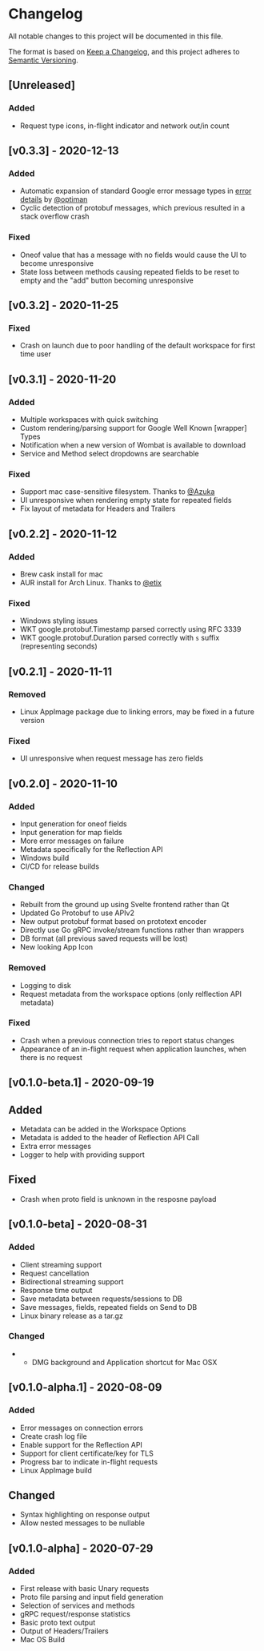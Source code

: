 # Changelog
All notable changes to this project will be documented in this file.

The format is based on [Keep a Changelog](https://keepachangelog.com/en/1.0.0/),
and this project adheres to [Semantic Versioning](https://semver.org/spec/v2.0.0.html).

## [Unreleased]

### Added
- Request type icons, in-flight indicator and network out/in count

## [v0.3.3] - 2020-12-13

### Added
- Automatic expansion of standard Google error message types in [error details](https://cloud.google.com/apis/design/errors#error_details) by [@optiman](https://github.com/optiman)
- Cyclic detection of protobuf messages, which previous resulted in a stack overflow crash

### Fixed
- Oneof value that has a message with no fields would cause the UI to become unresponsive
- State loss between methods causing repeated fields to be reset to empty and the "add" button becoming unresponsive

## [v0.3.2] - 2020-11-25

### Fixed
- Crash on launch due to poor handling of the default workspace for first time user

## [v0.3.1] - 2020-11-20

### Added
- Multiple workspaces with quick switching
- Custom rendering/parsing support for Google Well Known [wrapper] Types
- Notification when a new version of Wombat is available to download
- Service and Method select dropdowns are searchable

### Fixed
- Support mac case-sensitive filesystem. Thanks to [@Azuka](https://github.com/Azuka)
- UI unresponsive when rendering empty state for repeated fields
- Fix layout of metadata for Headers and Trailers

## [v0.2.2] - 2020-11-12

### Added
- Brew cask install for mac
- AUR install for Arch Linux. Thanks to [@etix](https://github.com/etix)

### Fixed
- Windows styling issues
- WKT google.protobuf.Timestamp parsed correctly using RFC 3339
- WKT google.protobuf.Duration parsed correctly with `s` suffix (representing seconds)

## [v0.2.1] - 2020-11-11

### Removed
- Linux AppImage package due to linking errors, may be fixed in a future version

### Fixed
- UI unresponsive when request message has zero fields

## [v0.2.0] - 2020-11-10

### Added
- Input generation for oneof fields
- Input generation for map fields
- More error messages on failure
- Metadata specifically for the Reflection API
- Windows build
- CI/CD for release builds

### Changed
- Rebuilt from the ground up using Svelte frontend rather than Qt
- Updated Go Protobuf to use APIv2
- New output protobuf format based on prototext encoder
- Directly use Go gRPC invoke/stream functions rather than wrappers
- DB format (all previous saved requests will be lost)
- New looking App Icon

### Removed
- Logging to disk
- Request metadata from the workspace options (only relflection API metadata)

### Fixed
- Crash when a previous connection tries to report status changes
- Appearance of an in-flight request when application launches, when there is no request

## [v0.1.0-beta.1] - 2020-09-19

## Added
- Metadata can be added in the Workspace Options
- Metadata is added to the header of Reflection API Call
- Extra error messages
- Logger to help with providing support

## Fixed
- Crash when proto field is unknown in the resposne payload

## [v0.1.0-beta] - 2020-08-31

### Added
- Client streaming support
- Request cancellation
- Bidirectional streaming support
- Response time output
- Save metadata between requests/sessions to DB
- Save messages, fields, repeated fields on Send to DB
- Linux binary release as a tar.gz

### Changed
- - DMG background and Application shortcut for Mac OSX

## [v0.1.0-alpha.1] - 2020-08-09

### Added
- Error messages on connection errors
- Create crash log file
- Enable support for the Reflection API
- Support for client certificate/key for TLS
- Progress bar to indicate in-flight requests
- Linux AppImage build

## Changed
- Syntax highlighting on response output
- Allow nested messages to be nullable

## [v0.1.0-alpha] - 2020-07-29

### Added 
- First release with basic Unary requests
- Proto file parsing and input field generation
- Selection of services and methods
- gRPC request/response statistics
- Basic proto text output
- Output of Headers/Trailers
- Mac OS Build
